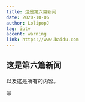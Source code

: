 ```yaml
---
title: 这是第六篇新闻
date: 2020-10-06
author: LolipopJ
tag: iptv
accent: warning
link: https://www.baidu.com
---
```

## 这是第六篇新闻

以及这是所有的内容。

:smile:
